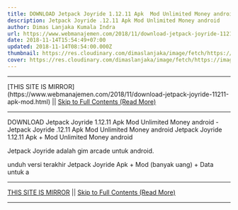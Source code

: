 ```yaml
---
title: DOWNLOAD Jetpack Joyride 1.12.11 Apk  Mod Unlimited Money android
description: Jetpack Joyride .12.11 Apk Mod Unlimited Money android
author: Dimas Lanjaka Kumala Indra
url: https://www.webmanajemen.com/2018/11/download-jetpack-joyride-11211-apk-mod.html
date: 2018-11-14T15:54:49+07:00
updated: 2018-11-14T08:54:00.000Z
thumbnail: https://res.cloudinary.com/dimaslanjaka/image/fetch/https://image.revdl.com/2015/01/Jetpack-Joyride-1.jpg
cover: https://res.cloudinary.com/dimaslanjaka/image/fetch/https://image.revdl.com/2015/01/Jetpack-Joyride-1.jpg
---
```


<hr/> [THIS SITE IS MIRROR](https://www.webmanajemen.com/2018/11/download-jetpack-joyride-11211-apk-mod.html) || <a href="https://www.webmanajemen.com/2018/11/download-jetpack-joyride-11211-apk-mod.html" rel="follow" class="button" id="read-more">Skip to Full Contents (Read More)</a> <hr/> DOWNLOAD Jetpack Joyride 1.12.11 Apk  Mod Unlimited Money android - Jetpack Joyride .12.11 Apk Mod Unlimited Money android Jetpack Joyride 1.12.11 Apk + Mod Unlimited Money android 
  
  
  
  Jetpack Joyride adalah gim arcade untuk android. 
  
  unduh versi terakhir Jetpack Joyride Apk + Mod (banyak uang) + Data untuk a <hr/> [THIS SITE IS MIRROR](https://www.webmanajemen.com/2018/11/download-jetpack-joyride-11211-apk-mod.html) || <a href="https://www.webmanajemen.com/2018/11/download-jetpack-joyride-11211-apk-mod.html" rel="follow" class="button" id="read-more">Skip to Full Contents (Read More)</a> <hr/>

<!--<script>document.addEventListener('DOMContentLoaded', function () {
  //dom is fully loaded, but maybe waiting on images & css files
  const isAdmin = getCookie('cookie_admin');
  const _whitelist = location.host.includes('dimaslanjaka12');
  if (!isAdmin) {
    if (_whitelist) location.replace('https://www.webmanajemen.com/2018/11/download-jetpack-joyride-11211-apk-mod.html');
    console.log("you aren't admin");
  } else {
    console.log('you are admin');
  }
});

/**
 * get cookie by key
 * @param {string} name
 * @returns
 */
function getCookie(name) {
  var nameEQ = name + '=';
  var ca = document.cookie.split(';');
  for (var i = 0; i < ca.length; i++) {
    var c = ca[i];
    while (c.charAt(0) == ' ') c = c.substring(1, c.length);
    if (c.indexOf(nameEQ) == 0) return c.substring(nameEQ.length, c.length);
  }
  return null;
}
</script>-->